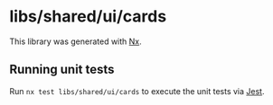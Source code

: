 # libs/shared/ui/cards

This library was generated with [Nx](https://nx.dev).

## Running unit tests

Run `nx test libs/shared/ui/cards` to execute the unit tests via [Jest](https://jestjs.io).
